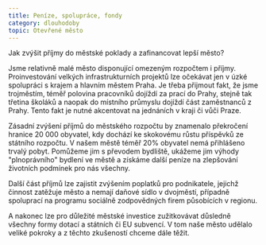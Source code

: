 ```yaml
---
title: Peníze, spolupráce, fondy
category: dlouhodoby
topic: Otevřené město
---
```

Jak zvýšit příjmy do městské poklady a zafinancovat lepší město?

Jsme relativně malé město disponující omezeným rozpočtem i příjmy. Proinvestování velkých infrastrukturních projektů lze očekávat jen v úzké spolupráci s krajem a hlavním městem Praha. Je třeba přijmout fakt, že jsme trojměstím, téměř polovina pracovníků dojíždí za prací do Prahy, stejně tak třetina školáků a naopak do místního průmyslu dojíždí část zaměstnanců z Prahy. Tento fakt je nutné akcentovat na jednáních v kraji či vůči Praze.

Zásadní zvýšení příjmů do městského rozpočtu by znamenalo překročení hranice 20 000 obyvatel, kdy dochází ke skokovému růstu příspěvků ze státního rozpočtu. V našem městě téměř 20% obyvatel nemá přihlášeno trvalý pobyt. Pomůžeme jim s převodem bydliště, ukážeme jim výhody "plnoprávního" bydlení ve městě a získáme další peníze na zlepšování životních podmínek pro nás všechny. 

Další část příjmů lze zajistit zvýšením poplatků pro podnikatele, jejichž činnost zatěžuje město a nemají daňové sídlo v dvojměstí, případně spoluprací na programu sociálně zodpovědných firem působících v regionu.

A nakonec lze pro důležité městské investice zužitkovávat důsledně všechny formy dotací a státních či EU subvencí. V tom naše město udělalo veliké pokroky a z těchto zkušeností chceme dále těžit.
